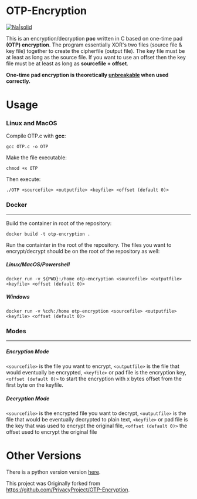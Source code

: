 # OTP-Encryption

[![Na|solid](https://img.shields.io/badge/license-GPL-brightgreen)](https://github.com/r00ne/OTP-Encryption/blob/master/LICENSE)

This is an encryption/decryption **poc** written in C based on one-time pad **(OTP) encryption**. The program essentially XOR's two files (source file & key file) together to create the cipherfile (output file). The key file must be at least as long as the source file. If you want to use an offset then the key file must be at least as long as **sourcefile + offset**.

**One-time pad encryption is theoretically [unbreakable](https://en.wikipedia.org/wiki/One-time_pad) when used correctly.**

# Usage

### Linux and MacOS
Compile OTP.c with **gcc**:

    gcc OTP.c -o OTP

Make the file executable:

    chmod +x OTP

Then execute:

    ./OTP <sourcefile> <outputfile> <keyfile> <offset (default 0)>

### Docker
----
Build the container in root of the repository:

    docker build -t otp-encryption .

Run the containter in the root of the repository. The files you want to encrypt/decrypt should be on the root of the repository as well:

##### Linux/MacOS/Powershell
    docker run -v ${PWD}:/home otp-encryption <sourcefile> <outputfile> <keyfile> <offset (default 0)>
    
##### Windows
    docker run -v %cd%:/home otp-encryption <sourcefile> <outputfile> <keyfile> <offset (default 0)>

### Modes
----
##### Encryption Mode
`<sourcefile>` is the file you want to encrypt, `<outputfile>` is the file that would eventually be encrypted, `<keyfile>` or pad file is the encryption key, `<offset (default 0)>` to start the encryption with x bytes offset from the first byte on the keyfile.

##### Decryption Mode
`<sourcefile>` is the encrypted file you want to decrypt, `<outputfile>` is the file that would be eventually decrypted to plain text, `<keyfile>` or pad file is the key that was used to encrypt the original file, `<offset (default 0)>` the offset used to encrypt the original file

# Other Versions

There is a python version version [here](https://github.com/alturiano/pyOTP-Encryption).

This project was Originally forked from https://github.com/PrivacyProject/OTP-Encryption.

